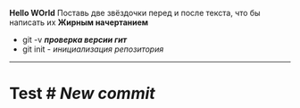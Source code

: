 **Hello WOrld**  Поставь две звёздочки перед и после текста, что бы написать их **Жирным начертанием**
* git -v  ***проверка версии гит***
* git init - _инициализация репозитория_
*** 
# Test # ___New commit___ 


